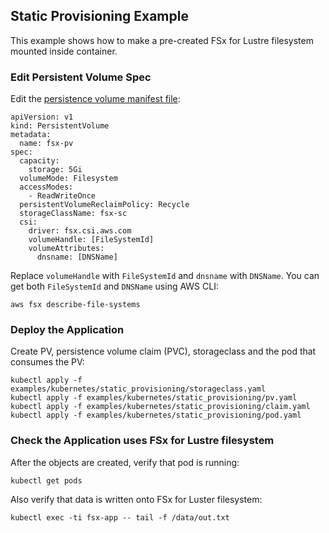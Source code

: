 ## Static Provisioning Example
This example shows how to make a pre-created FSx for Lustre filesystem mounted inside container. 

### Edit Persistent Volume Spec
Edit the [persistence volume manifest file](pv.yaml):
```
apiVersion: v1
kind: PersistentVolume
metadata:
  name: fsx-pv
spec:
  capacity:
    storage: 5Gi
  volumeMode: Filesystem
  accessModes:
    - ReadWriteOnce
  persistentVolumeReclaimPolicy: Recycle
  storageClassName: fsx-sc
  csi:
    driver: fsx.csi.aws.com
    volumeHandle: [FileSystemId]
    volumeAttributes:
      dnsname: [DNSName] 
```
Replace `volumeHandle` with `FileSystemId` and `dnsname` with `DNSName`. You can get both `FileSystemId` and `DNSName` using AWS CLI:

```
aws fsx describe-file-systems
```

### Deploy the Application
Create PV, persistence volume claim (PVC), storageclass and the pod that consumes the PV:
```
kubectl apply -f examples/kubernetes/static_provisioning/storageclass.yaml
kubectl apply -f examples/kubernetes/static_provisioning/pv.yaml
kubectl apply -f examples/kubernetes/static_provisioning/claim.yaml
kubectl apply -f examples/kubernetes/static_provisioning/pod.yaml
```

### Check the Application uses FSx for Lustre filesystem
After the objects are created, verify that pod is running:

```
kubectl get pods
```

Also verify that data is written onto FSx for Luster filesystem:

```
kubectl exec -ti fsx-app -- tail -f /data/out.txt
```

